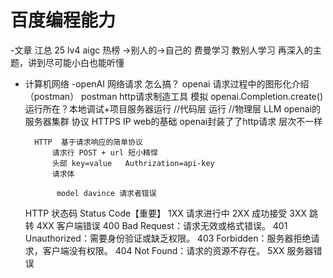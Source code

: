 # 百度编程能力


-文章
    江总 25 lv4
    aigc
    热榜 ->别人的->自己的
    费曼学习 教别人学习
    再深入的主题，讲到尽可能小白也能听懂

- 计算机网络
    -openAI 网络请求 怎么搞？
    openai 请求过程中的图形化介绍（postman）
    postman http请求制造工具
        模拟
        openai.Completion.create()  运行所在？本地调试+项目服务器运行  //代码层
        运行                                                        //物理层
        LLM openai的服务器集群
        协议 HTTPS  IP  web的基础        openai封装了了http请求
        层次不一样


        HTTP  基于请求响应的简单协议
            请求行 POST + url 短小精悍
            头部 key=value   Authrization=api-key
            请求体 

             model davince 请求者错误
    HTTP 状态码 Status Code【重要】
    1XX 请求进行中
    2XX 成功接受
    3XX 跳转
    4XX 客户端错误
            400 Bad Request：请求无效或格式错误。
            401 Unauthorized：需要身份验证或缺乏权限。
            403 Forbidden：服务器拒绝请求，客户端没有权限。
            404 Not Found：请求的资源不存在。
        5XX 服务器错误



        
